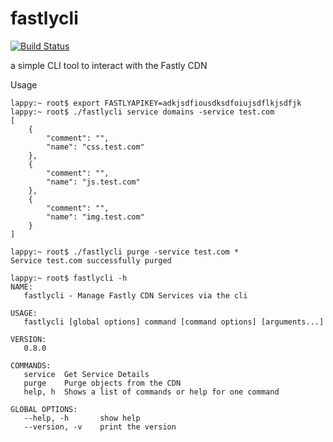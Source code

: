 # fastlycli
[![Build Status](https://travis-ci.org/cameronnewman/fastlycli.svg?branch=master)](https://travis-ci.org/cameronnewman/fastlycli)

a simple CLI tool to interact with the Fastly CDN


Usage

```
lappy:~ root$ export FASTLYAPIKEY=adkjsdfiousdksdfoiujsdflkjsdfjk
lappy:~ root$ ./fastlycli service domains -service test.com
[
	{
		"comment": "",
		"name": "css.test.com"
	},
	{
		"comment": "",
		"name": "js.test.com"
	},
	{
		"comment": "",
		"name": "img.test.com"
	}
]
```
```
lappy:~ root$ ./fastlycli purge -service test.com *
Service test.com successfully purged
```

```
lappy:~ root$ fastlycli -h
NAME:
   fastlycli - Manage Fastly CDN Services via the cli

USAGE:
   fastlycli [global options] command [command options] [arguments...]

VERSION:
   0.8.0

COMMANDS:
   service	Get Service Details
   purge	Purge objects from the CDN
   help, h	Shows a list of commands or help for one command

GLOBAL OPTIONS:
   --help, -h		show help
   --version, -v	print the version
```
